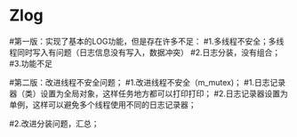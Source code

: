 # Zlog
#第一版：实现了基本的LOG功能，但是存在许多不足：
#1.多线程不安全；多线程同时写入有问题（日志信息没有写入，数据冲突）
#2.日志分装，没有组合；
#3.功能不足




#第二版：改进线程不安全问题；
#1.改进线程不安全（m_mutex)；
    #1.日志记录器（类）设置为全局对象，这样任务地方都可以打印打印；
    #2.日志记录器设置为单例，这样可以避免多个线程使用不同的日志记录器；
    
#2.改进分装问题，汇总；